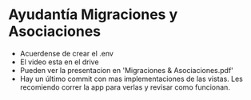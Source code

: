 # Ayudantía Migraciones y Asociaciones

- Acuerdense de crear el .env
- El video esta en el drive
- Pueden ver la presentacion en 'Migraciones & Asociaciones.pdf'
- Hay un último commit con mas implementaciones de las vistas. Les recomiendo correr la app para verlas y revisar como funcionan.
